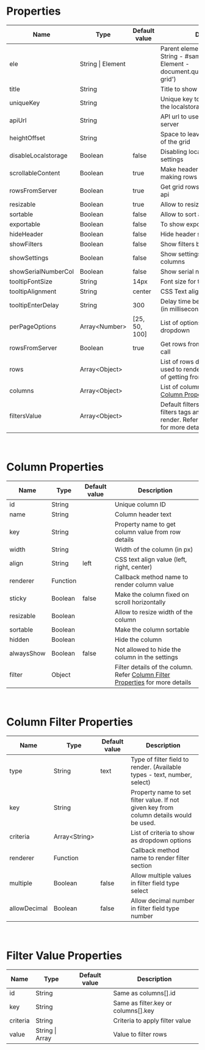 # Properties

<div class="docs-table-container">

| Name | Type | Default value | Description |
| --- | --- | --- | --- |
| ele | String \| Element | | Parent element to render Grid<br/>String - #sample-grid <br/>Element - document.querySelector('#sample-grid') |
| title | String | | Title to show in the header |
| uniqueKey | String | | Unique key to save grid settings in the localstorage |
| apiUrl | String | | API url to use to get rows from server |
| heightOffset | String | | Space to leave on top and bottom of the grid |
| disableLocalstorage | Boolean | false | Disabling localstorage to save grid settings |
| scrollableContent | Boolean | true | Make header and footer fixed by making rows scrollable |
| rowsFromServer | Boolean | true | Get grid rows from server through api |
| resizable | Boolean | true | Allow to resize all columns |
| sortable | Boolean | false | Allow to sort all columns |
| exportable | Boolean | false | To show export button |
| hideHeader | Boolean | false | Hide header section of component |
| showFilters | Boolean | false | Show filters button to open filters |
| showSettings | Boolean | false | Show settings button to customize columns |
| showSerialNumberCol | Boolean | false | Show serial number column |
| tooltipFontSize | String | 14px | Font size for tooltip |
| tooltipAlignment | String | center | CSS Text alignment for tooltip |
| tooltipEnterDelay | String | 300 | Delay time before showing tooltip (in milliseconds) |
| perPageOptions | Array\<Number\> | [25, 50, 100] | List of options for per page dropdown |
| rowsFromServer | Boolean | true | Get rows from server through API call |
| rows | Array\<Object\> | | List of rows details. It would be used to render static rows instead of getting from server. |
| columns | Array\<Object\> | | List of columns details. Refer [Column Properties](#column-properties) for more details. |
| filtersValue | Array\<Object\> | | Default filters value to show as filters tags and prefill filters form on render. Refer [Filter Value Properties](#filter-value-properties) for more details. |

</div>

<br>

# Column Properties

<div class="docs-table-container">

| Name | Type | Default value | Description |
| --- | --- | --- | --- |
| id | String | | Unique column ID |
| name | String | | Column header text |
| key | String | | Property name to get column value from row details |
| width | String | | Width of the column (in px) |
| align | String | left | CSS text align value (left, right, center) |
| renderer | Function | | Callback method name to render column value |
| sticky | Boolean | false | Make the column fixed on scroll horizontally |
| resizable | Boolean | | Allow to resize width of the column |
| sortable | Boolean | | Make the column sortable |
| hidden | Boolean | | Hide the column |
| alwaysShow | Boolean | false | Not allowed to hide the column in the settings |
| filter | Object | | Filter details of the column. Refer [Column Filter Properties](#column-filter-properties) for more details |

</div>

<br>

# Column Filter Properties

<div class="docs-table-container">

| Name | Type | Default value | Description |
| --- | --- | --- | --- |
| type | String | text | Type of filter field to render. (Available types - text, number, select) |
| key | String | | Property name to set filter value. If not given key from column details would be used. |
| criteria | Array\<String\> | | List of criteria to show as dropdown options |
| renderer | Function | | Callback method name to render filter section |
| multiple | Boolean | false | Allow multiple values in filter field type select |
| allowDecimal | Boolean | false | Allow decimal number in filter field type number |

</div>

<br>

# Filter Value Properties

<div class="docs-table-container">

| Name | Type | Default value | Description |
| --- | --- | --- | --- |
| id | String | | Same as columns[].id |
| key | String | | Same as filter.key or columns[].key |
| criteria | String | | Criteria to apply filter value |
| value | String \| Array | | Value to filter rows |

</div>